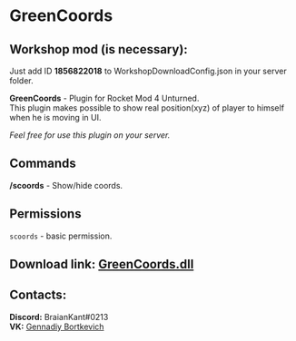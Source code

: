 # GreenCoords
## Workshop mod (is necessary):
Just add ID **1856822018** to WorkshopDownloadConfig.json in your server folder.

**GreenCoords** - Plugin for Rocket Mod 4 Unturned.  
This plugin makes possible to show real position(xyz) of player to himself when he is moving in UI.

*Feel free for use this plugin on your server.*

## Commands
**/scoords** - Show/hide coords.

## Permissions
```scoords``` - basic permission.

## Download link: [GreenCoords.dll](https://github.com/Greenorine/GreenCoords/releases/)

## Contacts:  
**Discord:** BraianKant#0213  
**VK:** [Gennadiy Bortkevich](https://vk.com/greenovor)
